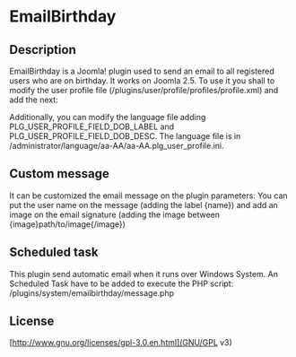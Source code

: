 # EmailBirthday

## Description

EmailBirthday is a Joomla! plugin used to send an email to all registered users who are on birthday. It works on Joomla 2.5.
To use it you shall to modify the user  profile file (/plugins/user/profile/profiles/profile.xml) and add the next:

<field name="dob" type="calendar" label="PLG_USER_PROFILE_FIELD_DOB_LABEL" description="PLG_USER_PROFILE_FIELD_DOB_DESC" />

Additionally, you can modify the language file adding PLG_USER_PROFILE_FIELD_DOB_LABEL and PLG_USER_PROFILE_FIELD_DOB_DESC.
The language file is in /administrator/language/aa-AA/aa-AA.plg_user_profile.ini.

## Custom message

It can be customized the email message on the plugin parameters:
You can put the user name on the message (adding the label {name}) and add an image on the email signature (adding the image between {image}path/to/image{/image})

## Scheduled task

This plugin send automatic email when it runs over Windows System. An Scheduled Task have to be added to execute the PHP script: /plugins/system/emailbirthday/message.php

## License

[http://www.gnu.org/licenses/gpl-3.0.en.html](GNU/GPL v3)
